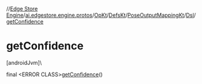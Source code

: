 //[Edge Store Engine](../../../../../../index.md)/[ai.edgestore.engine.protos](../../../../index.md)/[OpKt](../../../index.md)/[DefsKt](../../index.md)/[PoseOutputMappingKt](../index.md)/[Dsl](index.md)/[getConfidence](get-confidence.md)

# getConfidence

[androidJvm]\

final &lt;ERROR CLASS&gt;[getConfidence](get-confidence.md)()
